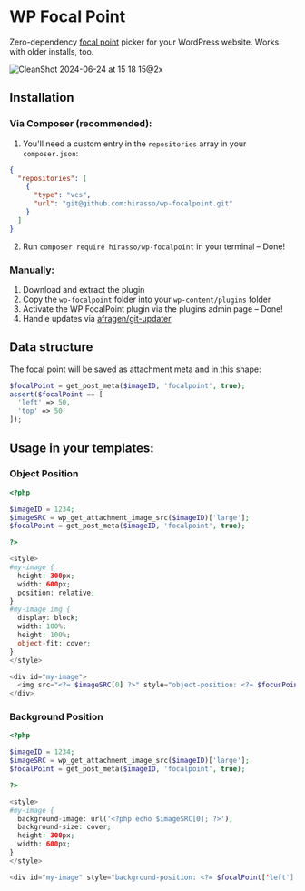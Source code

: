 # WP Focal Point

Zero-dependency [focal point](<[url](https://en.wikipedia.org/wiki/Focus_(optics))>) picker for your WordPress website. Works with older installs, too.

![CleanShot 2024-06-24 at 15 18 15@2x](https://github.com/hirasso/wp-focalpoint/assets/869813/3717cedb-d1db-4192-b24d-9997e48432c9)

## Installation

### Via Composer (recommended):

1. You'll need a custom entry in the `repositories` array in your `composer.json`:

```json
{
  "repositories": [
    {
      "type": "vcs",
      "url": "git@github.com:hirasso/wp-focalpoint.git"
    }
  ]
}
```

2. Run `composer require hirasso/wp-focalpoint` in your terminal – Done!

### Manually:

1. Download and extract the plugin
2. Copy the `wp-focalpoint` folder into your `wp-content/plugins` folder
3. Activate the WP FocalPoint plugin via the plugins admin page – Done!
4. Handle updates via [afragen/git-updater](https://github.com/afragen/git-updater)

## Data structure

The focal point will be saved as attachment meta and in this shape:

```php
$focalPoint = get_post_meta($imageID, 'focalpoint', true);
assert($focalPoint == [
  'left' => 50,
  'top' => 50
]);
```

## Usage in your templates:

### Object Position

```php
<?php

$imageID = 1234;
$imageSRC = wp_get_attachment_image_src($imageID)['large'];
$focalPoint = get_post_meta($imageID, 'focalpoint', true);

?>

<style>
#my-image {
  height: 300px;
  width: 600px;
  position: relative;
}
#my-image img {
  display: block;
  width: 100%;
  height: 100%;
  object-fit: cover;
}
</style>

<div id="my-image">
  <img src="<?= $imageSRC[0] ?>" style="object-position: <?= $focusPoint['left'] ?? 50 ?>% <?= $focusPoint['top'] ?? 50 ?>%;">
</div>
```

### Background Position

```php
<?php

$imageID = 1234;
$imageSRC = wp_get_attachment_image_src($imageID)['large'];
$focalPoint = get_post_meta($imageID, 'focalpoint', true);

?>

<style>
#my-image {
  background-image: url('<?php echo $imageSRC[0]; ?>');
  background-size: cover;
  height: 300px;
  width: 600px;
}
</style>

<div id="my-image" style="background-position: <?= $focalPoint['left'] ?? 50 ?>% <?= $focalPoint['top'] ?? 50 ?>%;"></div>
```
